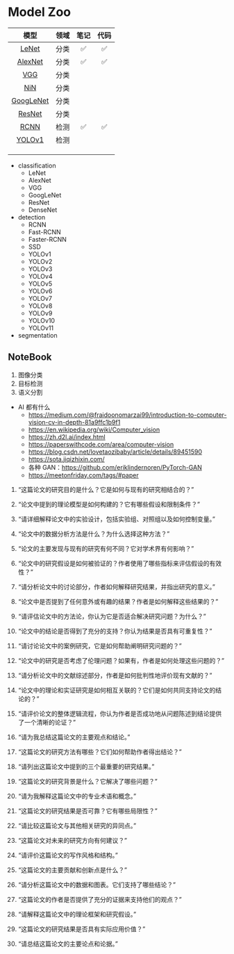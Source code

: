 # Model Zoo

|    模型     | 领域 | 笔记 | 代码 |
| :---------: | :--: | :--: | :--: |
| [LeNet](./lenet/README.md)  | 分类 | ✅ | ✅ |
| [AlexNet](./alexnet/README.md)| 分类 | ✅ | ✅ |
| [VGG](./vgg/README.md)| 分类 |  |  |
| [NiN](./nin/README.md)| 分类 |  |  |
| [GoogLeNet](./googlenet/README.md)| 分类 |  |  |
| [ResNet](./resnet/README.md)| 分类 |  |  |
| [RCNN](./rcnn/README.md)    | 检测 | ✅ | ✅ |
| [YOLOv1](./yolov1/README.md)    | 检测 |  |  |
|          |      |      |      |      |
|  |      |      |      |      |
|             |      |      |      |      |



- classification
  - LeNet
  - AlexNet
  - VGG
  - GoogLeNet
  - ResNet
  - DenseNet
- detection
  - RCNN
  - Fast-RCNN
  - Faster-RCNN
  - SSD
  - YOLOv1
  - YOLOv2
  - YOLOv3
  - YOLOv4
  - YOLOv5
  - YOLOv6
  - YOLOv7
  - YOLOv8
  - YOLOv9
  - YOLOv10
  - YOLOv11
- segmentation

## NoteBook

1. 图像分类
2. 目标检测
3. 语义分割

* AI 都有什么
  * https://medium.com/@fraidoonomarzai99/introduction-to-computer-vision-cv-in-depth-81a9ffc1b9f1
  * https://en.wikipedia.org/wiki/Computer_vision
  * https://zh.d2l.ai/index.html
  * https://paperswithcode.com/area/computer-vision
  * https://blog.csdn.net/lovetaozibaby/article/details/89451590
  * https://sota.jiqizhixin.com/
  * 各种 GAN：https://github.com/eriklindernoren/PyTorch-GAN
  * https://meetonfriday.com/tags/#paper


1. “这篇论文的研究目的是什么？它是如何与现有的研究相结合的？”

2. “论文中提到的理论模型是如何构建的？它有哪些假设和限制条件？”

3. “请详细解释论文中的实验设计，包括实验组、对照组以及如何控制变量。”

4. “论文中的数据分析方法是什么？为什么选择这种方法？”

5. “论文的主要发现与现有的研究有何不同？它对学术界有何影响？”

6. “论文中的研究假设是如何被验证的？作者使用了哪些指标来评估假设的有效性？”

7. “请分析论文中的讨论部分，作者如何解释研究结果，并指出研究的意义。”

8. “论文中是否提到了任何意外或有趣的结果？作者是如何解释这些结果的？”

9. “请评估论文中的方法论，你认为它是否适合解决研究问题？为什么？”

10. “论文中的结论是否得到了充分的支持？你认为结果是否具有可重复性？”

11. “请讨论论文中的案例研究，它是如何帮助阐明研究问题的？”

12. “论文中的研究是否考虑了伦理问题？如果有，作者是如何处理这些问题的？”

13. “请分析论文中的文献综述部分，作者是如何批判性地评价现有文献的？”

14. “论文中的理论和实证研究是如何相互关联的？它们是如何共同支持论文的结论的？”

15. “请评价论文的整体逻辑流程，你认为作者是否成功地从问题陈述到结论提供了一个清晰的论证？”

16. “请为我总结这篇论文的主要观点和结论。”

17. “这篇论文的研究方法有哪些？它们如何帮助作者得出结论？”

18. “请列出这篇论文中提到的三个最重要的研究结果。”

19. “这篇论文的研究背景是什么？它解决了哪些问题？”

20. “请为我解释这篇论文中的专业术语和概念。”

21. “这篇论文的研究结果是否可靠？它有哪些局限性？”

22. “请比较这篇论文与其他相关研究的异同点。”

23. “这篇论文对未来的研究方向有何建议？”

24. “请评价这篇论文的写作风格和结构。”

25. “这篇论文的主要贡献和创新点是什么？”

26. “请分析这篇论文中的数据和图表。它们支持了哪些结论？”

27. “这篇论文的作者是否提供了充分的证据来支持他们的观点？”

28. “请解释这篇论文中的理论框架和研究假设。”

29. “这篇论文的研究结果是否具有实际应用价值？”

30. “请总结这篇论文的主要论点和论据。”